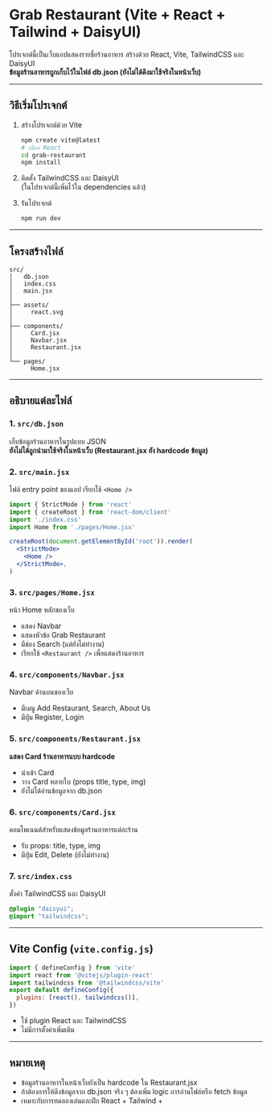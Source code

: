 # Grab Restaurant (Vite + React + Tailwind + DaisyUI)

โปรเจกต์นี้เป็นเว็บแอปแสดงรายชื่อร้านอาหาร สร้างด้วย React, Vite, TailwindCSS และ DaisyUI  
**ข้อมูลร้านอาหารถูกเก็บไว้ในไฟล์ db.json (ยังไม่ได้ดึงมาใช้จริงในหน้าเว็บ)**

---

## วิธีเริ่มโปรเจกต์

1. สร้างโปรเจกต์ด้วย Vite  
   ```bash
   npm create vite@latest
   # เลือก React
   cd grab-restaurant
   npm install
   ```

2. ติดตั้ง TailwindCSS และ DaisyUI  
   (ในโปรเจกต์นี้เพิ่มไว้ใน dependencies แล้ว)

3. รันโปรเจกต์  
   ```bash
   npm run dev
   ```

---

## โครงสร้างไฟล์

```
src/
│   db.json
│   index.css
│   main.jsx
│
├── assets/
│     react.svg
│
├── components/
│     Card.jsx
│     Navbar.jsx
│     Restaurant.jsx
│
└── pages/
      Home.jsx
```

---

## อธิบายแต่ละไฟล์

### 1. `src/db.json`
เก็บข้อมูลร้านอาหารในรูปแบบ JSON  
**ยังไม่ได้ถูกนำมาใช้จริงในหน้าเว็บ (Restaurant.jsx ยัง hardcode ข้อมูล)**

### 2. `src/main.jsx`
ไฟล์ entry point ของแอป เรียกใช้ `<Home />`  
```jsx
import { StrictMode } from 'react'
import { createRoot } from 'react-dom/client'
import './index.css'
import Home from './pages/Home.jsx'

createRoot(document.getElementById('root')).render(
  <StrictMode>
    <Home />
  </StrictMode>,
)
```

### 3. `src/pages/Home.jsx`
หน้า Home หลักของเว็บ  
- แสดง Navbar
- แสดงหัวข้อ Grab Restaurant
- มีช่อง Search (แต่ยังไม่ทำงาน)
- เรียกใช้ `<Restaurant />` เพื่อแสดงร้านอาหาร

### 4. `src/components/Navbar.jsx`
Navbar ด้านบนของเว็บ  
- มีเมนู Add Restaurant, Search, About Us
- มีปุ่ม Register, Login

### 5. `src/components/Restaurant.jsx`
**แสดง Card ร้านอาหารแบบ hardcode**  
- นำเข้า Card
- วาง Card หลายใบ (props title, type, img)
- ยังไม่ได้อ่านข้อมูลจาก db.json

### 6. `src/components/Card.jsx`
คอมโพเนนต์สำหรับแสดงข้อมูลร้านอาหารแต่ละร้าน  
- รับ props: title, type, img
- มีปุ่ม Edit, Delete (ยังไม่ทำงาน)

### 7. `src/index.css`
ตั้งค่า TailwindCSS และ DaisyUI  
```css
@plugin "daisyui";
@import "tailwindcss";
```

---

## Vite Config (`vite.config.js`)

```js
import { defineConfig } from 'vite'
import react from '@vitejs/plugin-react'
import tailwindcss from '@tailwindcss/vite'
export default defineConfig({
  plugins: [react(), tailwindcss()],
})
```
- ใช้ plugin React และ TailwindCSS
- ไม่มีการตั้งค่าเพิ่มเติม

---

## หมายเหตุ

- ข้อมูลร้านอาหารในหน้าเว็บยังเป็น hardcode ใน Restaurant.jsx
- ถ้าต้องการให้ดึงข้อมูลจาก db.json จริง ๆ ต้องเพิ่ม logic การอ่านไฟล์หรือ fetch ข้อมูล
- เหมาะกับการทดลองเล่นและฝึก React + Tailwind +